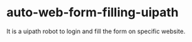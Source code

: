# auto-web-form-filling-uipath
It is a uipath robot to login and fill the form on specific website.
